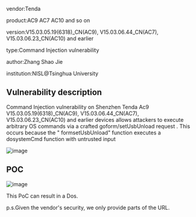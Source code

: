 vendor:Tenda


product:AC9 AC7 AC10 and so on

version:V15.03.05.19(6318)_CN(AC9), V15.03.06.44_CN(AC7), V15.03.06.23_CN(AC10) and earlier

type:Command Injection vulnerability

author:Zhang Shao Jie

institution:NISL@Tsinghua University


Vulnerability description
-------------------------
Command Injection vulnerability on Shenzhen Tenda Ac9 V15.03.05.19(6318)_CN(AC9), V15.03.06.44_CN(AC7), V15.03.06.23_CN(AC10) and earlier devices allows attackers to execute arbitrary OS commands via a crafted goform/setUsbUnload request . This occurs because the " formsetUsbUnload" function executes a dosystemCmd function with untrusted input

![image](https://github.com/zsjevilhex/iot/blob/master/route/tenda/tenda-01/image.png)


POC
-------------------------

![image](https://github.com/zsjevilhex/iot/blob/master/route/tenda/tenda-01/poc.jpeg)

This PoC can result in a Dos. 


p.s.Given the vendor's security, we only provide parts of the URL.

